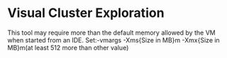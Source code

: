 # Visual Cluster Exploration

This tool may require more than the default memory allowed by the VM when started from an IDE. 
Set:-vmargs -Xms{Size in MB}m -Xmx{Size in MB}m(at least 512 more than other value)
